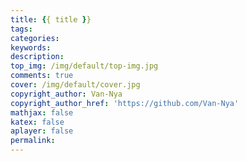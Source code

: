 ```yaml
---
title: {{ title }}  
tags:  
categories:  
keywords:  
description:  
top_img: /img/default/top-img.jpg  
comments: true  
cover: /img/default/cover.jpg  
copyright_author: Van-Nya  
copyright_author_href: 'https://github.com/Van-Nya'  
mathjax: false  
katex: false  
aplayer: false  
permalink:  
---
```

